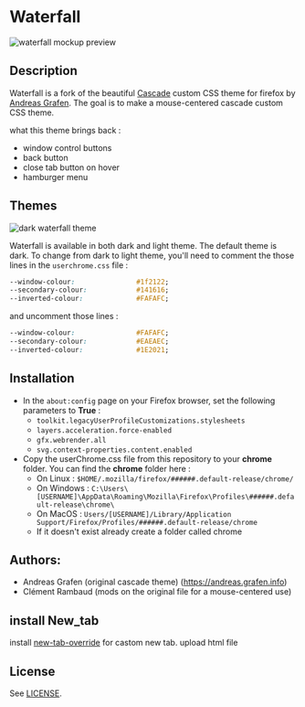 # Waterfall

![waterfall mockup preview](assets/preview.png)

## Description
Waterfall is a fork of the beautiful [Cascade](https://github.com/andreasgrafen/cascade) custom CSS theme for firefox by [Andreas Grafen](https://andreas.grafen.info). The goal is to make a mouse-centered cascade custom CSS theme.

what this theme brings back :
- window control buttons
- back button
- close tab button on hover
- hamburger menu

## Themes

![dark waterfall theme](assets/previewThemes.png)

Waterfall is available in both dark and light theme. The default theme is dark. To change from dark to light theme, you'll need to comment the those lines in the `userchrome.css` file :
```CSS
--window-colour:               #1f2122;
--secondary-colour:            #141616;
--inverted-colour:             #FAFAFC;
```
and uncomment those lines :
```CSS
--window-colour:               #FAFAFC;
--secondary-colour:            #EAEAEC;
--inverted-colour:             #1E2021;
```

## Installation

- In the ```about:config``` page on your Firefox browser, set the following parameters to **True** :
  - ```toolkit.legacyUserProfileCustomizations.stylesheets```
  - ```layers.acceleration.force-enabled```
  - ```gfx.webrender.all```
  - ```svg.context-properties.content.enabled```
- Copy the userChrome.css file from this repository to your **chrome** folder. You can find the **chrome** folder here :
  - On Linux : ```$HOME/.mozilla/firefox/######.default-release/chrome/```
  - On Windows : ```C:\Users\[USERNAME]\AppData\Roaming\Mozilla\Firefox\Profiles\######.default-release\chrome\```
  - On MacOS : ```Users/[USERNAME]/Library/Application Support/Firefox/Profiles/######.default-release/chrome```
  - If it doesn't exist already create a folder called chrome

## Authors:

- Andreas Grafen (original cascade theme) (https://andreas.grafen.info)
- Clément Rambaud (mods on the original file for a mouse-centered use)

## install New_tab
install [new-tab-override](https://addons.mozilla.org/en-US/firefox/addon/new-tab-override/) for castom new tab.
upload html file
‎
## License

See [LICENSE](LICENSE).
